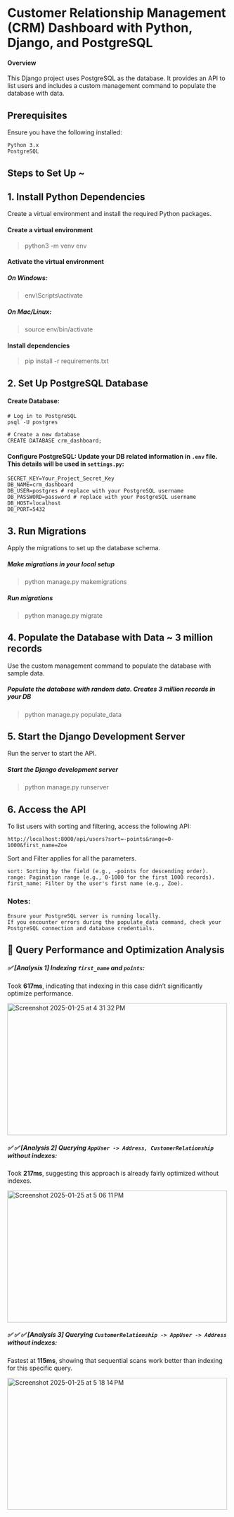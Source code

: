 # Customer Relationship Management (CRM) Dashboard with Python, Django, and PostgreSQL
#### Overview

This Django project uses PostgreSQL as the database. It provides an API to list users and includes a custom management command to populate the database with data.
## Prerequisites

Ensure you have the following installed:

    Python 3.x
    PostgreSQL


## Steps to Set Up ~
## 1. Install Python Dependencies

Create a virtual environment and install the required Python packages.

#### Create a virtual environment
> python3 -m venv env

#### Activate the virtual environment
##### On Windows:
> env\Scripts\activate
##### On Mac/Linux:
> source env/bin/activate

#### Install dependencies
> pip install -r requirements.txt

## 2. Set Up PostgreSQL Database

#### Create Database:

    # Log in to PostgreSQL
    psql -U postgres
    
    # Create a new database
    CREATE DATABASE crm_dashboard;

#### Configure PostgreSQL: Update your DB related information in `.env` file. This details will be used in `settings.py`:
    SECRET_KEY=Your_Project_Secret_Key
    DB_NAME=crm_dashboard
    DB_USER=postgres # replace with your PostgreSQL username
    DB_PASSWORD=password # replace with your PostgreSQL username
    DB_HOST=localhost
    DB_PORT=5432

## 3. Run Migrations

Apply the migrations to set up the database schema.

##### Make migrations in your local setup
> python manage.py makemigrations

##### Run migrations
> python manage.py migrate

## 4. Populate the Database with Data ~  3 million records

Use the custom management command to populate the database with sample data.

##### Populate the database with random data. Creates 3 million records in your DB
> python manage.py populate_data

## 5. Start the Django Development Server

Run the server to start the API.

##### Start the Django development server
> python manage.py runserver

## 6. Access the API

To list users with sorting and filtering, access the following API:

`http://localhost:8000/api/users?sort=-points&range=0-1000&first_name=Zoe`

Sort and Filter applies for all the parameters.

    sort: Sorting by the field (e.g., -points for descending order).
    range: Pagination range (e.g., 0-1000 for the first 1000 records).
    first_name: Filter by the user's first name (e.g., Zoe).

### Notes:

    Ensure your PostgreSQL server is running locally.
    If you encounter errors during the populate_data command, check your PostgreSQL connection and database credentials.
## :star2: Query Performance and Optimization Analysis

##### :white_check_mark: [Analysis 1] Indexing `first_name` and `points`:
Took **617ms**, indicating that indexing in this case didn’t significantly optimize performance.

<img height="300" width="500" alt="Screenshot 2025-01-25 at 4 31 32 PM" src="https://github.com/user-attachments/assets/9f87cbdf-50ed-4080-9a2c-e44d98e77b20" />

##### :white_check_mark: :white_check_mark: [Analysis 2] Querying `AppUser -> Address, CustomerRelationship` without indexes:
Took **217ms**, suggesting this approach is already fairly optimized without indexes.

<img height="300" width="500" alt="Screenshot 2025-01-25 at 5 06 11 PM" src="https://github.com/user-attachments/assets/1f2b20c0-e68f-4c23-8c4d-b8e9ad668bef" />

##### :white_check_mark: :white_check_mark: :white_check_mark: [Analysis 3] Querying `CustomerRelationship -> AppUser -> Address` without indexes:
Fastest at **115ms**, showing that sequential scans work better than indexing for this specific query.

<img height="300" width="500" alt="Screenshot 2025-01-25 at 5 18 14 PM" src="https://github.com/user-attachments/assets/db8bd083-9a91-4bed-8d3f-7d463f86246e" />




